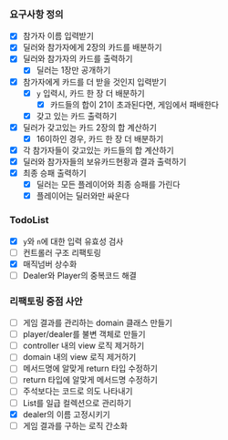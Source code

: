 ### 요구사항 정의
- [x] 참가자 이름 입력받기
- [x] 딜러와 참가자에게 2장의 카드를 배분하기
- [x] 딜러와 참가자의 카드를 출력하기
    - [x] 딜러는 1장만 공개하기
- [x] 참가자에게 카드를 더 받을 것인지 입력받기
    - [x] `y` 입력시, 카드 한 장 더 배분하기
        - [x] 카드들의 합이 21이 초과된다면, 게임에서 패배한다
    - [x] 갖고 있는 카드 출력하기
- [x] 딜러가 갖고있는 카드 2장의 합 계산하기
    - [x] 16이하인 경우, 카드 한 장 더 배분하기
- [x] 각 참가자들이 갖고있는 카드들의 합 계산하기
- [x] 딜러와 참가자들의 보유카드현황과 결과 출력하기
- [x] 최종 승패 출력하기
    - [x] 딜러는 모든 플레이어와 최종 승패를 가린다
    - [x] 플레이어는 딜러와만 싸운다
    
### TodoList
- [x] `y`와 `n`에 대한 입력 유효성 검사
- [ ] 컨트롤러 구조 리팩토링
- [x] 매직넘버 상수화
- [ ] Dealer와 Player의 중복코드 해결

### 리팩토링 중점 사안
- [ ] 게임 결과를 관리하는 domain 클래스 만들기
- [ ] player/dealer를 불변 객체로 만들기
- [ ] controller 내의 view 로직 제거하기
- [ ] domain 내의 view 로직 제거하기
- [ ] 메서드명에 알맞게 return 타입 수정하기
- [ ] return 타입에 알맞게 메서드명 수정하기
- [ ] 주석보다는 코드로 의도 나타내기
- [ ] List<Card>를 일급 컬렉션으로 관리하기
- [x] dealer의 이름 고정시키기
- [ ] 게임 결과를 구하는 로직 간소화